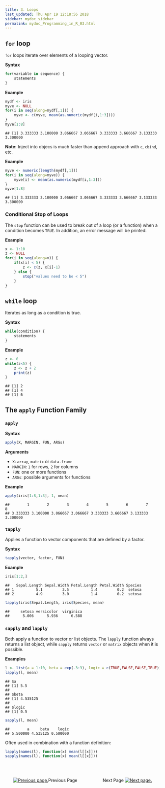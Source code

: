 ```yaml
---
title: 3. Loops
last_updated: Thu Apr 19 12:18:56 2018
sidebar: mydoc_sidebar
permalink: mydoc_Programming_in_R_03.html
---
```


## `for` loop

`for` loops iterate over elements of a looping vector.

__Syntax__

```r
for(variable in sequence) { 
	statements 
}
```
__Example__

```r
mydf <- iris
myve <- NULL
for(i in seq(along=mydf[,1])) {
	myve <- c(myve, mean(as.numeric(mydf[i,1:3])))
}
myve[1:8]
```

```
## [1] 3.333333 3.100000 3.066667 3.066667 3.333333 3.666667 3.133333 3.300000
```

__Note:__ Inject into objecs is much faster than append approach with `c`, `cbind`, etc.

__Example__

```r
myve <- numeric(length(mydf[,1]))
for(i in seq(along=myve)) {
	myve[i] <- mean(as.numeric(mydf[i,1:3]))
}
myve[1:8]
```

```
## [1] 3.333333 3.100000 3.066667 3.066667 3.333333 3.666667 3.133333 3.300000
```

### Conditional Stop of Loops

The `stop` function can be used to break out of a loop (or a function) when a condition becomes `TRUE`. In addition, an error message will be printed.

__Example__

```r
x <- 1:10
z <- NULL
for(i in seq(along=x)) { 
	if(x[i] < 5) { 
		z <- c(z, x[i]-1)  
	} else { 
		stop("values need to be < 5") 
	}
}
```

## `while` loop

Iterates as long as a condition is true.

__Syntax__

```r
while(condition) {
	statements
}
```

__Example__

```r
z <- 0
while(z<5) { 
	z <- z + 2
	print(z)  
}
```

```
## [1] 2
## [1] 4
## [1] 6
```

## The `apply` Function Family

### `apply`

__Syntax__

```r
apply(X, MARGIN, FUN, ARGs)
```

__Arguments__

* `X`: `array`, `matrix` or `data.frame`
* `MARGIN`: `1` for rows, `2` for columns
* `FUN`: one or more functions
* `ARGs`: possible arguments for functions

__Example__

```r
apply(iris[1:8,1:3], 1, mean)
```

```
##        1        2        3        4        5        6        7        8 
## 3.333333 3.100000 3.066667 3.066667 3.333333 3.666667 3.133333 3.300000
```

### `tapply`

Applies a function to vector components that are defined by a factor.

__Syntax__

```r
tapply(vector, factor, FUN)
```

__Example__

```r
iris[1:2,]
```

```
##   Sepal.Length Sepal.Width Petal.Length Petal.Width Species
## 1          5.1         3.5          1.4         0.2  setosa
## 2          4.9         3.0          1.4         0.2  setosa
```

```r
tapply(iris$Sepal.Length, iris$Species, mean)
```

```
##     setosa versicolor  virginica 
##      5.006      5.936      6.588
```

### `sapply` and `lapply`

Both apply a function to vector or list objects. The `lapply` function always returns a list object, while `sapply` returns `vector` or `matrix` objects when it is possible. 

__Examples__

```r
l <- list(a = 1:10, beta = exp(-3:3), logic = c(TRUE,FALSE,FALSE,TRUE))
lapply(l, mean)
```

```
## $a
## [1] 5.5
## 
## $beta
## [1] 4.535125
## 
## $logic
## [1] 0.5
```

```r
sapply(l, mean)
```

```
##        a     beta    logic 
## 5.500000 4.535125 0.500000
```

Often used in combination with a function definition:

```r
lapply(names(l), function(x) mean(l[[x]]))
sapply(names(l), function(x) mean(l[[x]]))
```

<br><br><center><a href="mydoc_Programming_in_R_02.html"><img src="images/left_arrow.png" alt="Previous page."></a>Previous Page &nbsp; &nbsp; &nbsp; &nbsp; &nbsp; &nbsp; &nbsp; &nbsp; &nbsp; &nbsp; Next Page
<a href="mydoc_Programming_in_R_04.html"><img src="images/right_arrow.png" alt="Next page."></a></center>
